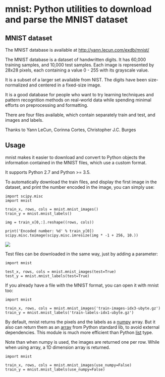 # mnist: Python utilities to download and parse the MNIST dataset

## MNIST dataset

The MNIST database is available at http://yann.lecun.com/exdb/mnist/

The MNIST database is a dataset of handwritten digits. It has 60,000 training
samples, and 10,000 test samples. Each image is represented by 28x28 pixels, each
containing a value 0 - 255 with its grayscale value.

It is a subset of a larger set available from NIST.
The digits have been size-normalized and centered in a fixed-size image.

It is a good database for people who want to try learning techniques and pattern recognition
methods on real-world data while spending minimal efforts on preprocessing and formatting.

There are four files available, which contain separately train and test, and images and labels.

Thanks to Yann LeCun, Corinna Cortes, Christopher J.C. Burges

## Usage

mnist makes it easier to download and convert to Python objects the information
contained in the MNIST files, which use a custom format.

It supports Python 2.7 and Python >= 3.5.

To automatically download the train files, and display the first image in the
dataset, and print the number encoded in the image, you can simply use:

```
import scipy.misc
import mnist

train_x, rows, cols = mnist.mnist_images()
train_y = mnist.mnist_labels()

img = train_x[0,:].reshape((rows, cols))

print('Encoded number: %d' % train_y[0])
scipy.misc.toimage(scipy.misc.imresize(img * -1 + 256, 10.))
```

![](https://github.com/datapythonista/mnist/raw/master/img/img_5.png)

Test files can be downloaded in the same way, just by adding a parameter:

```
import mnist

test_x, rows, cols = mnist.mnist_images(test=True)
test_y = mnist.mnist_labels(test=True)

```

If you already have a file with the MNIST format, you can open it
with mnist too:

```
import mnist

train_x, rows, cols = mnist.mnist_images('train-images-idx3-ubyte.gz')
train_y = mnist.mnist_labels('train-labels-idx1-ubyte.gz')
```

By default, mnist returns the pixels and the labels as a
[numpy](http://www.numpy.org/) array. But it also can return
them as an [array](https://docs.python.org/3/library/array.html)
from Python standard lib, to avoid external dependencies. This module
is much more efficient than Python
[list](https://docs.python.org/3.6/library/stdtypes.html#list) type.

Note than when numpy is used, the images are returned one per row. While
when using array, a 1D dimension array is returned.

```
import mnist

train_x, rows, cols = mnist.mnist_images(use_numpy=False)
train_y = mnist.mnist_labels(use_numpy=False)
```

